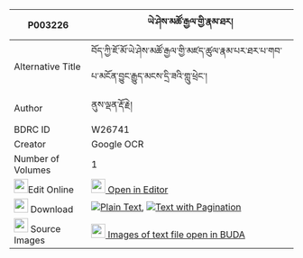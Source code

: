 |P003226|ཡེ་ཤེས་མཚོ་རྒྱལ་གྱི་རྣམ་ཐར། 
| --- | --- 
|Alternative Title |བོད་ཀྱི་ཇོ་མོ་ཡེ་ཤེས་མཚོ་རྒྱལ་གྱི་མཛད་ཚུལ་རྣམ་པར་ཐར་པ་གབ་པ་མངོན་བྱུང་རྒྱུད་མངས་དྲི་ཟའི་གླུ་ཕྲེང་།
|Author| ནུས་ལྡན་རྡོ་རྗེ།
|BDRC ID | W26741
|Creator | Google OCR
|Number of Volumes| 1
|<img width="25" src="https://img.icons8.com/color/25/000000/edit-property.png">Edit Online| [<img width="25" src="https://avatars.githubusercontent.com/u/45091458?s=200&v=4"> Open in Editor](http://editor.openpecha.org/P003226)
|<img width="25" src="https://img.icons8.com/fluent/48/000000/download-2.png"/>  Download | [![](https://img.icons8.com/color/20/000000/txt.png)Plain Text](https://github.com/Openpecha/P003226/releases/download/v1/yeshe_tso_gyal_gyi_namtar_plain_P003226.zip), [![](https://img.icons8.com/color/20/000000/txt.png)Text with Pagination](https://github.com/Openpecha/P003226/releases/download/v1/yeshe_tso_gyal_gyi_namtar_pages_P003226.zip)
|<img width="25" src="https://img.icons8.com/plasticine/100/000000/pictures-folder.png"/>  Source Images | [<img width="25" src="https://library.bdrc.io/icons/BUDA-small.svg"> Images of text file open in BUDA](https://library.bdrc.io/show/bdr:W26741)